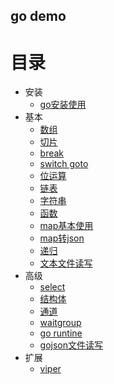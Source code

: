 ## go demo

# 目录
- 安装
    - [go安装使用](doc/7.1.md)
- 基本
    - [数组](base/array.go)
    - [切片](base/slice.go)
    - [break](base/break.go)
    - [switch goto](base/switch_goto.go)
    - [位运算](base/bit.go)
    - [链表](base/list.go)
    - [字符串](base/str.go)
    - [函数](base/func.go)
    - [map基本使用](base/map.go)
    - [map转json](base/map_to_json.go)
    - [递归](base/recursion.go)
    - [文本文件读写](base/txt_file.go)
- 高级
    - [select](base/select.go)
    - [结构体](base/struct.go)
    - [通道](base/chan.go)
    - [waitgroup](base/wg.go)
    - [go runtine](base/runtine.go)
    - [gojson文件读写](base/json.go)
- 扩展
    - [viper](viper/c2.go)
